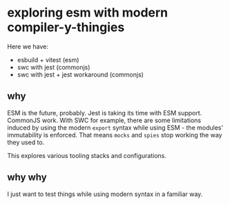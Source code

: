 # exploring esm with modern compiler-y-thingies

Here we have:

* esbuild + vitest (esm)
* swc with jest (commonjs)
* swc with jest + jest workaround (commonjs)

## why

ESM is the future, probably. Jest is taking its time with ESM support. CommonJS work. With SWC for example, there are some limitations induced by using the modern `export` syntax while using ESM - the modules' immutability is enforced. That means `mocks` and `spies` stop working the way they used to.

This explores various tooling stacks and configurations.

## why why

I just want to test things while using modern syntax in a familiar way.
